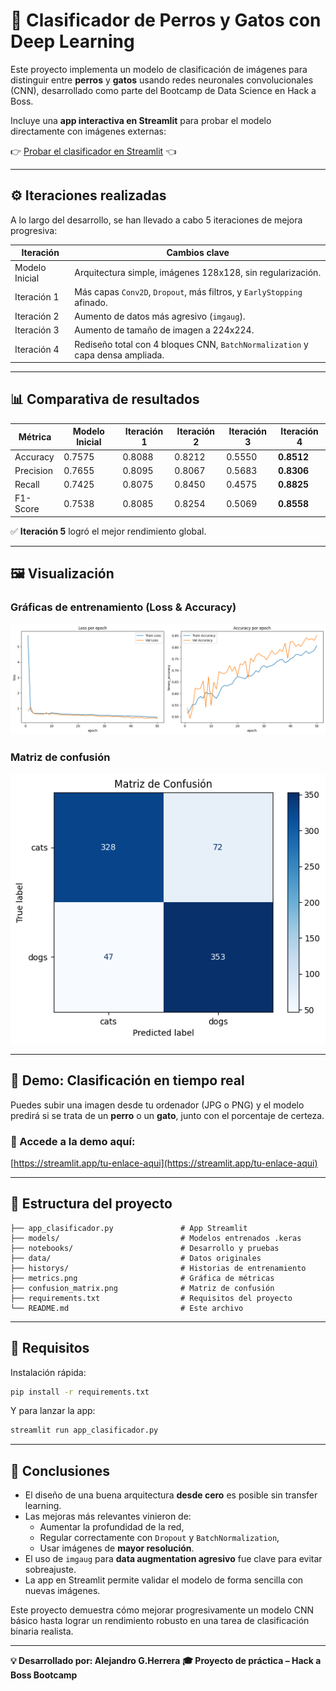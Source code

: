 # 🐶 Clasificador de Perros y Gatos con Deep Learning

Este proyecto implementa un modelo de clasificación de imágenes para distinguir entre **perros** y **gatos** usando redes neuronales convolucionales (CNN), desarrollado como parte del Bootcamp de Data Science en Hack a Boss.

Incluye una **app interactiva en Streamlit** para probar el modelo directamente con imágenes externas:

👉 [Probar el clasificador en Streamlit](https://streamlit.app/tu-enlace-aqui) 👈

---

## ⚙️ Iteraciones realizadas

A lo largo del desarrollo, se han llevado a cabo 5 iteraciones de mejora progresiva:

| Iteración         | Cambios clave                                                                 |
|-------------------|-------------------------------------------------------------------------------|
| Modelo Inicial    | Arquitectura simple, imágenes 128x128, sin regularización.                    |
| Iteración 1       | Más capas `Conv2D`, `Dropout`, más filtros, y `EarlyStopping` afinado.       |
| Iteración 2       | Aumento de datos más agresivo (`imgaug`).                                     |
| Iteración 3       | Aumento de tamaño de imagen a 224x224.                                        |
| Iteración 4       | Rediseño total con 4 bloques CNN, `BatchNormalization` y capa densa ampliada.|

---

## 📊 Comparativa de resultados

| Métrica    | Modelo Inicial | Iteración 1 | Iteración 2 | Iteración 3 | Iteración 4 |
|------------|----------------|-------------|-------------|-------------|-------------|
| Accuracy   | 0.7575         | 0.8088      | 0.8212      | 0.5550      | **0.8512**  |
| Precision  | 0.7655         | 0.8095      | 0.8067      | 0.5683      | **0.8306**  |
| Recall     | 0.7425         | 0.8075      | 0.8450      | 0.4575      | **0.8825**  |
| F1-Score   | 0.7538         | 0.8085      | 0.8254      | 0.5069      | **0.8558**  |

✅ **Iteración 5** logró el mejor rendimiento global.

---

## 🖼️ Visualización

### Gráficas de entrenamiento (Loss & Accuracy)
![metrics](metrics.png)

### Matriz de confusión
![confusion_matrix](confusion_matrix.png)

---

## 🧪 Demo: Clasificación en tiempo real

Puedes subir una imagen desde tu ordenador (JPG o PNG) y el modelo predirá si se trata de un **perro** o un **gato**, junto con el porcentaje de certeza.

### 🎯 Accede a la demo aquí:

[https://streamlit.app/tu-enlace-aqui](https://streamlit.app/tu-enlace-aqui)

---

## 📁 Estructura del proyecto

```
├── app_clasificador.py               # App Streamlit
├── models/                           # Modelos entrenados .keras
├── notebooks/                        # Desarrollo y pruebas
├── data/                             # Datos originales
├── historys/                         # Historias de entrenamiento
├── metrics.png                       # Gráfica de métricas
├── confusion_matrix.png              # Matriz de confusión
├── requirements.txt                  # Requisitos del proyecto
└── README.md                         # Este archivo
```

---

## 🧱 Requisitos

Instalación rápida:

```bash
pip install -r requirements.txt
```

Y para lanzar la app:

```bash
streamlit run app_clasificador.py
```

---

## 🧠 Conclusiones

- El diseño de una buena arquitectura **desde cero** es posible sin transfer learning.
- Las mejoras más relevantes vinieron de:
  - Aumentar la profundidad de la red,
  - Regular correctamente con `Dropout` y `BatchNormalization`,
  - Usar imágenes de **mayor resolución**.
- El uso de `imgaug` para **data augmentation agresivo** fue clave para evitar sobreajuste.
- La app en Streamlit permite validar el modelo de forma sencilla con nuevas imágenes.

Este proyecto demuestra cómo mejorar progresivamente un modelo CNN básico hasta lograr un rendimiento robusto en una tarea de clasificación binaria realista.

---

**💡 Desarrollado por: Alejandro G.Herrera**
**🎓 Proyecto de práctica – Hack a Boss Bootcamp**
